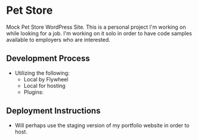 # Pet Store
Mock Pet Store WordPress Site. This is a personal project I'm working on while looking for a job. I'm working on it solo in order to have code samples available to employers who are interested.

## Development Process
- Utilizing the following:
    - Local by Flywheel
    - Local for hosting
    - Plugins: 

## Deployment Instructions
- Will perhaps use the staging version of my portfolio website in order to host.